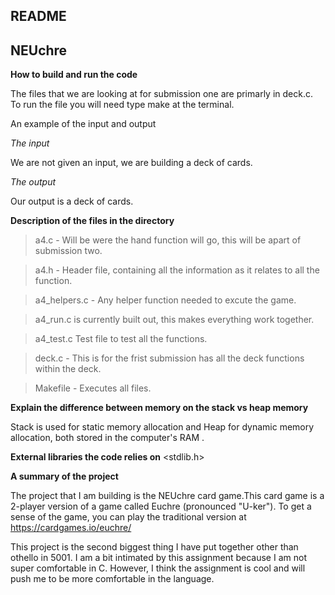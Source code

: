 ## README <h2> NEUchre

**How to build and run the code**

The files that we are looking at for submission one 
are primarly in deck.c. To run the file you will need type make 
at the terminal. 

An example of the input and output

*The input* 

We are not given an input, we are building a deck of cards. 

*The output*

Our output is a deck of cards. 
 

**Description of the files in the directory**

> a4.c - Will be were the hand function will go, this will be apart of submission two.

> a4.h - Header file, containing all the information as it relates to all the function. 

> a4_helpers.c - Any helper function needed to excute the game.

> a4_run.c is currently built out, this makes everything work together.

> a4_test.c Test file to test all the functions. 

> deck.c - This is for the frist submission has all the deck functions
within the deck. 

> Makefile - Executes all files. 


**Explain the difference between memory on the stack vs heap memory**

Stack is used for static memory allocation and Heap for dynamic memory allocation, both stored in the computer's RAM .


**External libraries the code relies on**
<stdlib.h>
 


**A summary of the project**

The project that I am building is the NEUchre card game.This card game is a 2-player version of a game called Euchre (pronounced "U-ker").
To get a sense of the game, you can play the traditional version at https://cardgames.io/euchre/


This project is the second biggest thing I have put together other than othello in 5001. I am a bit intimated by this assignment because I am not super comfortable in C. 
However, I think the assignment is cool and will push me to be more comfortable in the language. 
 
